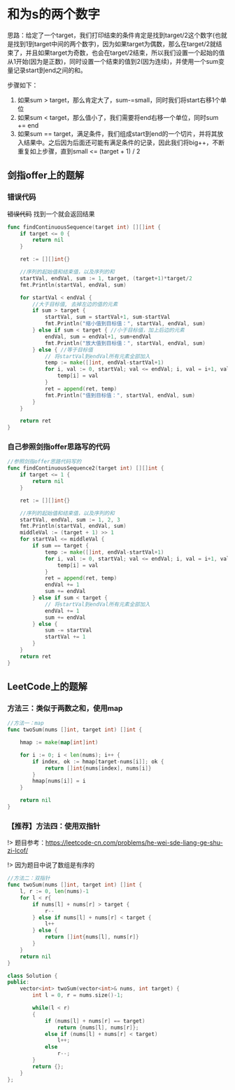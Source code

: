 # 和为s的两个数字

思路：给定了一个target，我们打印结束的条件肯定是找到target/2这个数字(也就是找到1到target中间的两个数字)，因为如果target为偶数，那么在target/2就结束了，并且如果target为奇数，也会在target/2结束，所以我们设置一个起始的值从1开始(因为是正数)，同时设置一个结束的值到2(因为连续)，并使用一个sum变量记录start到end之间的和。

步骤如下：

1. 如果sum > target，那么肯定大了，sum-=small，同时我们将start右移1个单位
2. 如果sum < target，那么值小了，我们需要将end右移一个单位，同时sum += end
3. 如果sum == target，满足条件，我们组成start到end的一个切片，并将其放入结果中。之后因为后面还可能有满足条件的记录，因此我们将big++，不断重复如上步骤，直到small <= (target + 1) / 2


## 剑指offer上的题解

### 错误代码
~~错误代码~~ 找到一个就会返回结果

```go
func findContinuousSequence(target int) [][]int {
	if target <= 0 {
		return nil
	}

	ret := [][]int{}

	//序列的起始值和结束值，以及序列的和
	startVal, endVal, sum := 1, target, (target+1)*target/2
	fmt.Println(startVal, endVal, sum)

	for startVal < endVal {
		//大于目标值, 去掉左边的值的元素
		if sum > target {
			startVal, sum = startVal+1, sum-startVal
			fmt.Println("缩小值到目标值：", startVal, endVal, sum)
		} else if sum < target { //小于目标值，加上后边的元素
			endVal, sum = endVal+1, sum+endVal
			fmt.Println("放大值到目标值：", startVal, endVal, sum)
		} else { //等于目标值
			// 将startVal到endVal所有元素全部加入
			temp := make([]int, endVal-startVal+1)
			for i, val := 0, startVal; val <= endVal; i, val = i+1, val+1 {
				temp[i] = val
			}
			ret = append(ret, temp)
			fmt.Println("值到目标值：", startVal, endVal, sum)
		}
	}

	return ret
}
```

### 自己参照剑指offer思路写的代码

```go
//参照剑指offer思路代码写的
func findContinuousSequence2(target int) [][]int {
	if target <= 1 {
		return nil
	}

	ret := [][]int{}

	//序列的起始值和结束值，以及序列的和
	startVal, endVal, sum := 1, 2, 3
	fmt.Println(startVal, endVal, sum)
	middleVal := (target + 1) >> 1
	for startVal <= middleVal {
		if sum == target {
			temp := make([]int, endVal-startVal+1)
			for i, val := 0, startVal; val <= endVal; i, val = i+1, val+1 {
				temp[i] = val
			}
			ret = append(ret, temp)
			endVal += 1
			sum += endVal
		} else if sum < target {
			// 将startVal到endVal所有元素全部加入
			endVal += 1
			sum += endVal
		} else {
			sum -= startVal
			startVal += 1
		}
	}
	return ret
}
```


## LeetCode上的题解
### 方法三：类似于两数之和，使用map

```go
//方法一：map
func twoSum(nums []int, target int) []int {

	hmap := make(map[int]int)

	for i := 0; i < len(nums); i++ {
		if index, ok := hmap[target-nums[i]]; ok {
			return []int{nums[index], nums[i]}
		}
		hmap[nums[i]] = i
	}

	return nil
}
```

### 【推荐】方法四：使用双指针

!> 题目参考：https://leetcode-cn.com/problems/he-wei-sde-liang-ge-shu-zi-lcof/

!> 因为题目中说了数组是有序的

```go
//方法二：双指针
func twoSum(nums []int, target int) []int {
	l, r := 0, len(nums)-1
	for l < r{
		if nums[l] + nums[r] > target {
			r--
		} else if nums[l] + nums[r] < target {
			l++
		} else {
			return []int{nums[l], nums[r]}
		}
	}
	return nil
}
```

```c++
class Solution {
public:
    vector<int> twoSum(vector<int>& nums, int target) {
        int l = 0, r = nums.size()-1;

        while(l < r)
        {
            if (nums[l] + nums[r] == target) 
                return {nums[l], nums[r]};
            else if (nums[l] + nums[r] < target)
                l++;
            else
                r--;
        }
        return {};
    }
};
```
